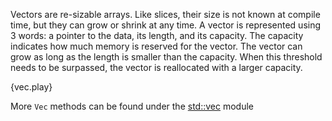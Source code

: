 Vectors are re-sizable arrays. Like slices, their size is not known at compile
time, but they can grow or shrink at any time. A vector is represented using
3 words: a pointer to the data, its length, and its capacity. The capacity
indicates how much memory is reserved for the vector. The vector can grow as
long as the length is smaller than the capacity. When this threshold needs to
be surpassed, the vector is reallocated with a larger capacity.

{vec.play}

More `Vec` methods can be found under the
[std::vec][vec] module

[vec]: https://doc.rust-lang.org/std/vec/
